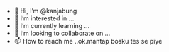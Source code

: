 - 👋 Hi, I’m @kanjabung
- 👀 I’m interested in ...
- 🌱 I’m currently learning ...
- 💞️ I’m looking to collaborate on ...
- 📫 How to reach me ..ok.mantap bosku
tes se piye

<!---
kanjabung/kanjabung is a NOT ✨ special ✨ repository because its `README.md` (this file) appears on your GitHub profile.
You can click the Preview link to take a look at your changes.
--->


